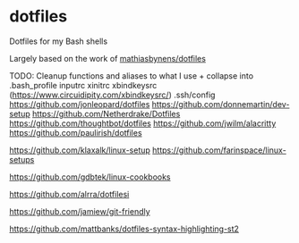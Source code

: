 # dotfiles
Dotfiles for my Bash shells

Largely based on the work of [mathiasbynens/dotfiles](https://github.com/mathiasbynens/dotfiles/)

TODO:
Cleanup functions and aliases to what I use + collapse into .bash_profile
inputrc
xinitrc
xbindkeysrc (https://www.circuidipity.com/xbindkeysrc/)
.ssh/config
https://github.com/jonleopard/dotfiles
https://github.com/donnemartin/dev-setup
https://github.com/Netherdrake/Dotfiles
https://github.com/thoughtbot/dotfiles
https://github.com/jwilm/alacritty
https://github.com/paulirish/dotfiles

https://github.com/klaxalk/linux-setup
https://github.com/farinspace/linux-setups

https://github.com/gdbtek/linux-cookbooks

https://github.com/alrra/dotfilesi

https://github.com/jamiew/git-friendly

https://github.com/mattbanks/dotfiles-syntax-highlighting-st2
